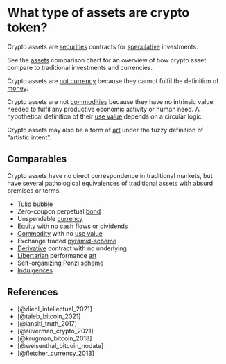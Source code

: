 # What type of assets are crypto token?
Crypto assets are [securities](../concepts/security.md) contracts for [speculative](../concepts/speculation.md) investments.

See the [assets](../concepts/assets.md) comparison chart for an overview of how crypto asset compare to traditional investments and currencies.

Crypto assets are [not currency](is-bitcoin-currency.md) because they cannot fulfil the definition of [money](../concepts/money.md).

Crypto assets are not [commodities](../concepts/commodity.md) because they have no intrinsic value needed to fulfil any productive economic activity or human need. A hypothetical definition of their [use value](../concepts/use-value.md) depends on a circular logic.

Crypto assets may also be a form of [art](../concepts/art.md) under the fuzzy definition of "artistic intent".

## Comparables

Crypto assets have no direct correspondence in traditional markets, but have several pathological equivalences of traditional assets with absurd premises or terms. 

* Tulip [bubble](../concepts/bubble.md)
* Zero-coupon perpetual [bond](bond.md)
* Unspendable [currency](currency.md)
* [Equity](security.md) with no cash flows or dividends
* [Commodity](commodity.md) with no [use value](../concepts/use-value.md)
* Exchange traded [pyramid-scheme](pyramid-scheme.md)
* [Derivative](derivative.md) contract with no underlying
* [Libertarian](ideologies/libertarianism.md) performance [art](art.md)
* Self-organizing [Ponzi scheme](ponzi-scheme.md)
* [Indulgences](https://en.wikipedia.org/wiki/Indulgence)

## References
* [@diehl_intellectual_2021]
* [@taleb_bitcoin_2021]
* [@iansiti_truth_2017]
* [@silverman_crypto_2021]
* [@krugman_bitcoin_2018]
* [@weisenthal_bitcoin_nodate]
* [@fletcher_currency_2013]
